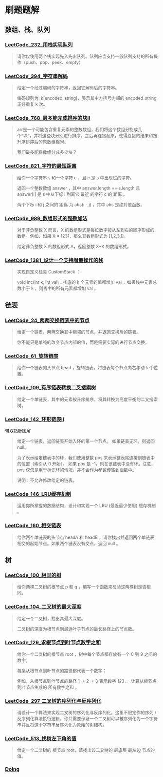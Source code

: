 # 刷题题解

## 数组、栈、队列

### [LeetCode_232_用栈实现队列](/src/题解/数组_栈_队列/LeetCode_232_用栈实现队列.md)

> 请你仅使用两个栈实现先入先出队列。队列应当支持一般队列支持的所有操作（push、pop、peek、empty）


### [LeetCode_394_字符串解码](/src/题解/数组_栈_队列/LeetCode_394_字符串解码.md)

> 给定一个经过编码的字符串，返回它解码后的字符串。
>
> 编码规则为: k[encoded_string]，表示其中方括号内部的 encoded_string 正好重复 k 次。


### [LeetCode_768_最多能完成排序的块II](/src/题解/数组_栈_队列/LeetCode_768_最多能完成排序的块II.md)

> arr是一个可能包含重复元素的整数数组，我们将这个数组分割成几个“块”，并将这些块分别进行排序。之后再连接起来，使得连接的结果和按升序排序后的原数组相同。
>
> 我们最多能将数组分成多少块？
> 

### [LeetCode_821_字符的最短距离](/src/题解/数组_栈_队列/LeetCode_821_字符串的最短距离.md)

> 给你一个字符串 s 和一个字符 c ，且 c 是 s 中出现过的字符。
>
> 返回一个整数数组 answer ，其中 answer.length == s.length 且 answer[i] 是 s 中从下标 i 到离它 最近 的字符 c 的 距离 。
>
> 两个下标 i 和 j 之间的 距离 为 abs(i - j) ，其中 abs 是绝对值函数。


### [LeetCode_989_数组形式的整数加法](/src/题解/数组_栈_队列/LeetCode_989_数组形式的整数加法.md)

> 对于非负整数 X 而言，X 的数组形式是每位数字按从左到右的顺序形成的数组。例如，如果 X = 1231，那么其数组形式为 [1,2,3,1]。
>
> 给定非负整数 X 的数组形式 A，返回整数 X+K 的数组形式。


### [LeetCode_1381_设计一个支持增量操作的栈](/src/题解/数组_栈_队列/LeetCode_1381_设计一个支持增量操作的栈.md)

> 实现自定义栈类 CustomStack ：
> 
> void inc(int k, int val)：栈底的 k 个元素的值都增加 val 。如果栈中元素总数小于 k ，则栈中的所有元素都增加 val 。



## 链表

### [LeetCode_24_两两交换链表中的节点](/src/题解/链表/LeetCode_24_两两交换链表中的节点.md)

> 给定一个链表，两两交换其中相邻的节点，并返回交换后的链表。
>
> 你不能只是单纯的改变节点内部的值，而是需要实际的进行节点交换。


### [LeetCode_61_旋转链表](/src/题解/链表/LeetCode_61_旋转链表.md)

> 给你一个链表的头节点 head ，旋转链表，将链表每个节点向右移动 k 个位置。


### [LeetCode_109_有序链表转换二叉搜索树](/src/题解/链表/LeetCode_109_有序链表转换二叉搜索树.md)

> 给定一个单链表，其中的元素按升序排序，将其转换为高度平衡的二叉搜索树。


### [LeetCode_142_环形链表II](/src/题解/链表/LeetCode_142_环形链表II.md)

带双指针图解

> 给定一个链表，返回链表开始入环的第一个节点。 如果链表无环，则返回 null。
>
> 为了表示给定链表中的环，我们使用整数 pos 来表示链表尾连接到链表中的位置（索引从 0 开始）。 如果 pos 是 -1，则在该链表中没有环。注意，pos 仅仅是用于标识环的情况，并不会作为参数传递到函数中。
>
> 说明：不允许修改给定的链表。


### [LeetCode_146_LRU缓存机制](/src/题解/链表/LeetCode_146_LRU缓存机制.md)

> 运用你所掌握的数据结构，设计和实现一个  LRU (最近最少使用) 缓存机制 。


### [LeetCode_160_相交链表](/src/题解/链表/LeetCode_160_相交链表.md)

> 给你两个单链表的头节点 headA 和 headB ，请你找出并返回两个单链表相交的起始节点。如果两个链表没有交点，返回 null 。


## 树

### [LeetCode_100_相同的树](/src/题解/树/LeetCode_100_相同的树.md)

> 给你两棵二叉树的根节点 p 和 q ，编写一个函数来检验这两棵树是否相同。


### [LeetCode_104_二叉树的最大深度](/src/题解/树/LeetCode_104_二叉树的最大深度.md)

> 给定一个二叉树，找出其最大深度。
>
> 二叉树的深度为根节点到最远叶子节点的最长路径上的节点数。


### [LeetCode_129_求根节点到叶节点数字之和](/src/题解/树/LeetCode_129_求根节点到叶节点数字之和.md)

> 给你一个二叉树的根节点 root ，树中每个节点都存放有一个 0 到 9 之间的数字。
> 
> 每条从根节点到叶节点的路径都代表一个数字：
>
> 例如，从根节点到叶节点的路径 1 -> 2 -> 3 表示数字 123 。 计算从根节点到叶节点生成的 所有数字之和 。


### [LeetCode_297_二叉树的序列化与反序列化](/src/题解/树/LeetCode_297_二叉树的序列化与反序列化.md)

> 请设计一个算法来实现二叉树的序列化与反序列化。这里不限定你的序列 / 反序列化算法执行逻辑，你只需要保证一个二叉树可以被序列化为一个字符串并且将这个字符串反序列化为原始的树结构。


### [LeetCode_513_找树左下角的值](/src/题解/树/LeetCode_513_找树左下角的值.md)

> 给定一个二叉树的 根节点 root，请找出该二叉树的 最底层 最左边 节点的值。



### [Doing](/src/题解/树/Doing.md)

> 































